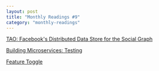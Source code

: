 ```yaml
---
layout: post
title: "Monthly Readings #9"
category: "monthly-readings"
---
```


[TAO: Facebook's Distributed Data Store for the Social Graph](https://www.evernote.com/l/AASijXnysQNBJ4i_5pQTh1tAddt4tGF7l0Q)

[Building Microservices: Testing](https://www.evernote.com/l/AAQi-CT1HNtGh7K_J7KUkLLCNM9ANx-yGvI)

[Feature Toggle](https://www.evernote.com/l/AAT80k1HllND8K_ObaXqP0XGaPavrslihCY)
